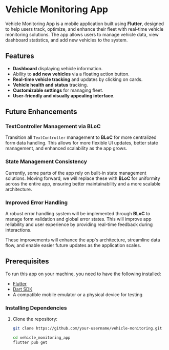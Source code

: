 # Vehicle Monitoring App

Vehicle Monitoring App is a mobile application built using **Flutter**, designed to help users track, optimize, and enhance their fleet with real-time vehicle monitoring solutions. The app allows users to manage vehicle data, view dashboard statistics, and add new vehicles to the system.

## Features

- **Dashboard** displaying vehicle information.
- Ability to **add new vehicles** via a floating action button.
- **Real-time vehicle tracking** and updates by clicking on cards.
- **Vehicle health and status** tracking.
- **Customizable settings** for managing fleet.
- **User-friendly and visually appealing interface**.

## Future Enhancements

### TextController Management via BLoC
Transition all `TextController` management to **BLoC** for more centralized form data handling. This allows for more flexible UI updates, better state management, and enhanced scalability as the app grows.

### State Management Consistency
Currently, some parts of the app rely on built-in state management solutions. Moving forward, we will replace these with **BLoC** for uniformity across the entire app, ensuring better maintainability and a more scalable architecture.

### Improved Error Handling
A robust error handling system will be implemented through **BLoC** to manage form validation and global error states. This will improve app reliability and user experience by providing real-time feedback during interactions.

These improvements will enhance the app's architecture, streamline data flow, and enable easier future updates as the application scales.

## Prerequisites

To run this app on your machine, you need to have the following installed:

- [Flutter](https://flutter.dev/docs/get-started/install)
- [Dart SDK](https://dart.dev/get-dart)
- A compatible mobile emulator or a physical device for testing

### Installing Dependencies

1. Clone the repository:

   ```bash
   git clone https://github.com/your-username/vehicle-monitoring.git

   cd vehicle_monitoring_app
   flutter pub get

